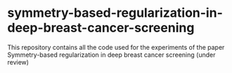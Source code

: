 # symmetry-based-regularization-in-deep-breast-cancer-screening
This repository contains all the code used for the experiments of the paper Symmetry-based regularization in deep breast cancer screening (under review)
